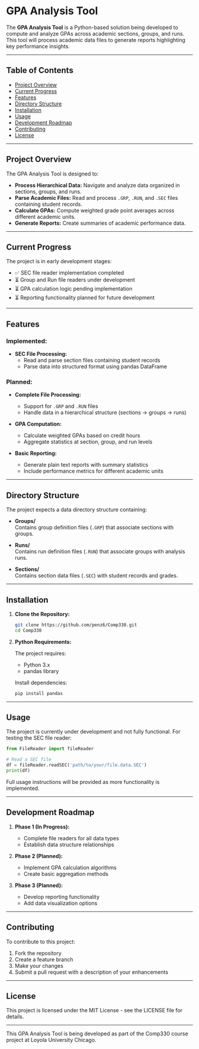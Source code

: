 # GPA Analysis Tool

The **GPA Analysis Tool** is a Python-based solution being developed to compute and analyze GPAs across academic sections, groups, and runs. This tool will process academic data files to generate reports highlighting key performance insights.

---

## Table of Contents

- [Project Overview](#project-overview)
- [Current Progress](#current-progress)
- [Features](#features)
- [Directory Structure](#directory-structure)
- [Installation](#installation)
- [Usage](#usage)
- [Development Roadmap](#development-roadmap)
- [Contributing](#contributing)
- [License](#license)

---

## Project Overview

The GPA Analysis Tool is designed to:

- **Process Hierarchical Data:** Navigate and analyze data organized in sections, groups, and runs.
- **Parse Academic Files:** Read and process `.GRP`, `.RUN`, and `.SEC` files containing student records.
- **Calculate GPAs:** Compute weighted grade point averages across different academic units.
- **Generate Reports:** Create summaries of academic performance data.

---

## Current Progress

The project is in early development stages:

- ✅ SEC file reader implementation completed
- ⏳ Group and Run file readers under development
- ⏳ GPA calculation logic pending implementation
- ⏳ Reporting functionality planned for future development

---

## Features

### Implemented:
- **SEC File Processing:** 
  - Read and parse section files containing student records
  - Parse data into structured format using pandas DataFrame

### Planned:
- **Complete File Processing:** 
  - Support for `.GRP` and `.RUN` files
  - Handle data in a hierarchical structure (sections → groups → runs)
  
- **GPA Computation:**
  - Calculate weighted GPAs based on credit hours
  - Aggregate statistics at section, group, and run levels
  
- **Basic Reporting:**
  - Generate plain text reports with summary statistics
  - Include performance metrics for different academic units

---

## Directory Structure

The project expects a data directory structure containing:

- **Groups/**  
  Contains group definition files (`.GRP`) that associate sections with groups.

- **Runs/**  
  Contains run definition files (`.RUN`) that associate groups with analysis runs.

- **Sections/**  
  Contains section data files (`.SEC`) with student records and grades.

---

## Installation

1. **Clone the Repository:**

   ```bash
   git clone https://github.com/penz6/Comp330.git
   cd Comp330
   ```

2. **Python Requirements:**

   The project requires:
   - Python 3.x
   - pandas library

   Install dependencies:
   ```bash
   pip install pandas
   ```

---

## Usage

The project is currently under development and not fully functional. For testing the SEC file reader:

```python
from FileReader import fileReader

# Read a SEC file
df = fileReader.readSEC('path/to/your/file.data.SEC')
print(df)
```

Full usage instructions will be provided as more functionality is implemented.

---

## Development Roadmap

1. **Phase 1 (In Progress):** 
   - Complete file readers for all data types
   - Establish data structure relationships

2. **Phase 2 (Planned):**
   - Implement GPA calculation algorithms
   - Create basic aggregation methods

3. **Phase 3 (Planned):**
   - Develop reporting functionality
   - Add data visualization options

---

## Contributing

To contribute to this project:

1. Fork the repository
2. Create a feature branch
3. Make your changes
4. Submit a pull request with a description of your enhancements

---

## License

This project is licensed under the MIT License - see the LICENSE file for details.

---

This GPA Analysis Tool is being developed as part of the Comp330 course project at Loyola University Chicago.
